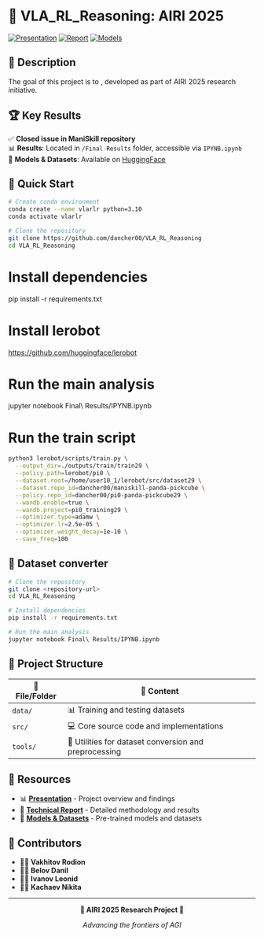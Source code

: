 # 🤖 VLA_RL_Reasoning: AIRI 2025

[![Presentation](https://img.shields.io/badge/📊_Presentation-Google_Slides-orange)](https://docs.google.com/presentation/d/1gVk4IRcd6wwoRE-2RhvO0E1KE2ioVqNbLMZqfykhbbY/edit?usp=sharing)
[![Report](https://img.shields.io/badge/📄_Report-Overleaf-green)](https://www.overleaf.com/read/fvbnfvhqvfxb#345093)
[![Models](https://img.shields.io/badge/🤗_Models-HuggingFace-yellow)](https://huggingface.co/dancher00)

## 🎯 Description

The goal of this project is to , developed as part of AIRI 2025 research initiative.

## 🏆 Key Results

✅ **Closed issue in ManiSkill repository**  
📊 **Results**: Located in `/Final Results` folder, accessible via `IPYNB.ipynb`  
🤗 **Models & Datasets**: Available on [HuggingFace](https://huggingface.co/dancher00)

## 🚀 Quick Start

```bash
# Create conda environment
conda create --name vlarlr python=3.10
conda activate vlarlr
```

```bash
# Clone the repository
git clone https://github.com/dancher00/VLA_RL_Reasoning
cd VLA_RL_Reasoning
```

# Install dependencies
pip install -r requirements.txt

# Install lerobot
https://github.com/huggingface/lerobot

# Run the main analysis
jupyter notebook Final\ Results/IPYNB.ipynb


# Run the train script
```bash
python3 lerobot/scripts/train.py \
  --output_dir=./outputs/train/train29 \
  --policy.path=lerobot/pi0 \
  --dataset.root=/home/user10_1/lerobot/src/dataset29 \
  --dataset.repo_id=dancher00/maniskill-panda-pickcube \
  --policy.repo_id=dancher00/pi0-panda-pickcube29 \
  --wandb.enable=true \
  --wandb.project=pi0_training29 \
  --optimizer.type=adamw \
  --optimizer.lr=2.5e-05 \
  --optimizer.weight_decay=1e-10 \
  --save_freq=100
```



## 🚀 Dataset converter 




```bash
# Clone the repository
git clone <repository-url>
cd VLA_RL_Reasoning

# Install dependencies
pip install -r requirements.txt

# Run the main analysis
jupyter notebook Final\ Results/IPYNB.ipynb
```

## 📁 Project Structure

| 📂 File/Folder | 📝 Content |
|----------------|-------------|
| `data/` | 📊 Training and testing datasets |
| `src/` | 💻 Core source code and implementations |
| `tools/` | 🔧 Utilities for dataset conversion and preprocessing |

## 🔗 Resources

- 📊 **[Presentation](https://docs.google.com/presentation/d/1gVk4IRcd6wwoRE-2RhvO0E1KE2ioVqNbLMZqfykhbbY/edit?usp=sharing)** - Project overview and findings
- 📄 **[Technical Report](https://www.overleaf.com/read/fvbnfvhqvfxb#345093)** - Detailed methodology and results
- 🤗 **[Models & Datasets](https://huggingface.co/dancher00)** - Pre-trained models and datasets

## 👥 Contributors

- 👨‍💻 **Vakhitov Rodion**
- 👨‍💻 **Belov Danil** 
- 👨‍💻 **Ivanov Leonid**
- 👨‍💻 **Kachaev Nikita**

---

<div align="center">

**🎉 AIRI 2025 Research Project 🎉**

*Advancing the frontiers of AGI*

</div>
